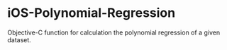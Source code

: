 # iOS-Polynomial-Regression
Objective-C function for calculation the polynomial regression of a given dataset.

